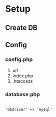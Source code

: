 # Setup
## Create DB
## Config
### config.php
1. url
2. index.php
3. .htaccess
### database.php 
````
...
'dbdriver' => 'mysql'
````

